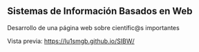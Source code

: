 ## Sistemas de Información Basados en Web

Desarrollo de una página web sobre científic@s importantes

Vista previa: https://lu1smgb.github.io/SIBW/